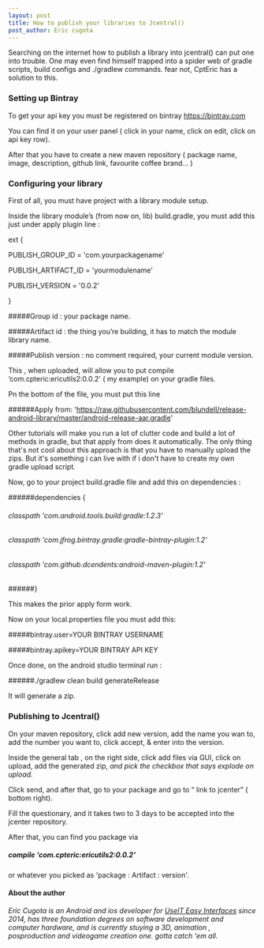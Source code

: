 ```yaml
---
layout: post
title: How to publish your libraries to Jcentral()
post_author: Eric cugota
---
```


Searching on the internet how to publish a library into jcentral() can put one into trouble. 
One may even find himself trapped into a spider web of gradle scripts, build configs and ./gradlew commands.
fear not, CptEric has a solution to this.

### Setting up Bintray

To get your api key you must be registered on bintray https://bintray.com

You can find it on your user panel ( click in your name, click on edit, click on api key row).

After that  you have to create a new maven repository ( package name, image, description, github link, favourite coffee brand... )

### Configuring your library

First of all, you must have project with a library module setup.

Inside the library module’s (from now on, lib) build.gradle, you must add this just under apply plugin line :

ext {

   PUBLISH_GROUP_ID = 'com.yourpackagename'
   
   PUBLISH_ARTIFACT_ID = 'yourmodulename'
   
   PUBLISH_VERSION = '0.0.2'
   
}

#####Group id : your package name.

#####Artifact id : the thing you’re building, it has to match the module library name.

#####Publish version : no comment required, your current module version.

This , when uploaded, will allow you to put compile ‘com.cpteric:ericutils2:0.0.2' ( my example) on your gradle files.

Pn the bottom of the file, you must put this line

######Apply from: 'https://raw.githubusercontent.com/blundell/release-android-library/master/android-release-aar.gradle'

Other tutorials will make you run a lot of clutter code and build a lot of methods in gradle, but that apply from does it automatically.
The only thing that's not cool about this approach is that you have to manually upload the zips.
But it's something i can live with if i don't have to create my own gradle upload script.

Now, go to your project build.gradle file and add this on dependencies : 

######dependencies {

######   classpath 'com.android.tools.build:gradle:1.2.3'
   
######   classpath 'com.jfrog.bintray.gradle:gradle-bintray-plugin:1.2'
   
######   classpath 'com.github.dcendents:android-maven-plugin:1.2'
   
######}

This makes the prior apply form work.

Now on your local.properties file you must add this:

#####bintray.user=YOUR BINTRAY USERNAME

#####bintray.apikey=YOUR BINTRAY API KEY

Once done, on the android studio terminal run :

######./gradlew clean build generateRelease

It will generate a zip.


### Publishing to Jcentral()

On your maven repository, click add new version, add the name you wan to, add the number you want to, click accept, & enter into the version. 

Inside the general tab , on the right side, click add files via GUI, click on upload, add the generated zip, _and pick the checkbox that says explode on upload._

Click send, and after that, go to your package and go to “ link to jcenter” ( bottom right). 

Fill the questionary, and it takes two to 3 days to be accepted into the jcenter repository. 

After that, you can find you package via  
##### compile ‘com.cpteric:ericutils2:0.0.2’ 
or whatever you picked as 'package : Artifact : version'.


#### About the author

*Eric Cugota is an Android and ios developer for [UseIT Easy Interfaces](http://www.useit.es/) since 2014, has three foundation degrees on software development and computer hardware, and is currently stuying a 3D, animation , posproduction and videogame creation one. gotta catch 'em all.*
